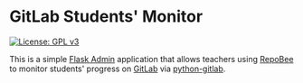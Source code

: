 # GitLab Students' Monitor

[![License: GPL v3](https://img.shields.io/badge/License-GPL%20v3-blue.svg)](http://www.gnu.org/licenses/gpl-3.0)

This is a simple [Flask Admin](https://flask-admin.readthedocs.io/) application
that allows teachers using [RepoBee](https://repobee.org/) to monitor students'
progress on [GitLab](https://about.gitlab.com/) via
[python-gitlab](https://python-gitlab.readthedocs.io/).